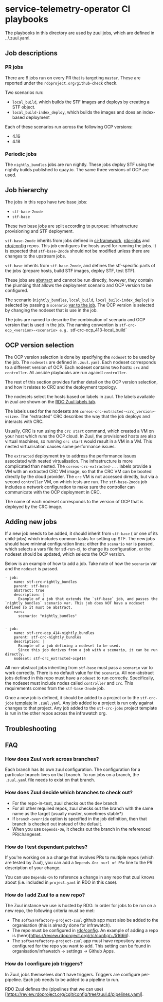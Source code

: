 # service-telemetry-operator CI playbooks

The playbooks in this directory are used by zuul jobs, which are defined in ../.zuul.yaml.

## Job descriptions

### PR jobs

There are 6 jobs run on every PR that is targeting `master`.
These are reported under the `rdoproject.org/github-check` check.

Two scenarios run:
- `local_build`, which builds the STF images and deploys by creating a STF object.
- `local_build-index_deploy`, which builds the images and does an index-based deployment

Each of these scenarios run across the following OCP versions:
- 4.16
- 4.18

### Periodic jobs

The `nightly_bundles` jobs are run nightly. These jobs deploy STF using the nightly builds published to quay.io.
The same three versions of OCP are used.

## Job hierarchy

The jobs in this repo have two base jobs:

- `stf-base-2node`
- `stf-base`

These two base jobs are split according to purpose: infrastructure provisioning and STF deployment.

`stf-base-2node` inherits from jobs defined in [ci-framework](http://github.com/openstack-k8s-operators/ci-framework), [rdo-jobs](https://review.rdoproject.org/cgit/rdo-jobs/) and [rdo/config](https://review.rdoproject.org/cgit/config/) repos.
This job configures the hosts used for running the jobs.
It is expected that `stf-base-2node` should not be modified unless there are changes to the upstream jobs.

`stf-base` inherits from `stf-base-2node`, and defines the stf-specific parts of the jobs (prepare hosts, build STF images, deploy STF, test STF).

These jobs are [abstract](https://zuul-ci.org/docs/zuul/latest/config/job.html#attr-job.abstract) and cannot be run directly, however, they contain the plumbing that allows the deployment scenario and OCP version to be configured.

The scenario (`nightly_bundles`, `local_build`, `local_build-index_deploy`) is selected by passing a `scenario` [var to the job](https://zuul-ci.org/docs/zuul/latest/config/job.html#attr-job.vars).
The OCP version is selected by changing the nodeset that is use in the job.

The jobs are named to describe the combination of scenario and OCP version that is used in the job.
The naming convention is `stf-crc-ocp_<version>-<scenario> e.g. `stf-crc-ocp_413-local_build`

## OCP version selection

The OCP version selection is done by specifying the `nodeset` to be used by the job.
The `nodesets` are defined in `.zuul.yaml`. Each nodeset corresponds to a different version of OCP.
Each nodeset contains two hosts: `crc` and `controller`.
All ansible playbooks are run against `controller`.

The rest of this section provides further detail on the OCP version selection, and how it relates to CRC and the deployment topology.

The nodesets select the hosts based on labels in zuul.
The labels available in zuul are shown on the [RDO Zuul labels tab](https://review.rdoproject.org/zuul/labels).

The labels used for the nodesets are `coreos-crc-extracted-<crc_version>-<size>`.
The “extracted” CRC describes the way that the job deploys and interacts with CRC.

Usually, CRC is run using the `crc start` command, which created a VM on your host which runs the OCP cloud.
In Zuul, the provisioned hosts are also virtual machines, so running `crc start` would result in a VM in a VM. This nested virtualisation causes some performance issues.

The `extracted` deployment try to address the performance issues associated with nested virtualisation. The infrastructure is more complicated than nested.
The `coreos-crc-extracted-...` labels provide a VM with an extracted CRC VM image, so that the CRC VM can be booted directly by the cloud provider. The `crc` VM is not accessed directly, but via a second `controller` VM, on which tests are run. The `stf-base-2node` job includes a network configuration to make sure the controller can communicate with the OCP deployment in CRC.

The name of each nodeset corresponds to the version of OCP that is deployed by the CRC image.

## Adding new jobs

If a new job needs to be added, it should inherit from `stf-base` ( or one of its child-jobs) which includes common tasks for setting up STF. The new jobs should have minimal configuration lines; either the `scenario` var is passed, which selects a vars file for stf-run-ci, to change its configuration, or the nodeset should be updated, which selects the OCP version.

Below is an example of how to add a job. Take note of how the `scenario` var and the `nodeset` is passed.

    - job:
        name: stf-crc-nightly_bundles
        parent: stf-base
        abstract: true
        description: |
          Example of a job that extends the `stf-base` job, and passes the `nightly_bundles` scenario var. This job does NOT have a nodeset defined so it must be abstract.
        vars:
          scenario: "nightly_bundles"


    - job:
        name: stf-crc-ocp_414-nightly_bundles
        parent: stf-crc-nightly_bundles
        description: |
          Example of a job defining a nodeset to be used.
          Since this job derives from a job with a scenario, it can be run directly.
        nodeset: stf-crc_extracted-ocp414

All non-abstract jobs inheriting from `stf-base` must pass a `scenario` var to work correctly. There is no default value for the `scenario`.
All non-abstract jobs defined in this repo must have a `nodeset` to run correctly. Specifically, the nodeset must include nodes called `controller` and `crc`. This requirements comes from the `stf-base-2node` job.

Once a new job is defined, it should be added to a project or to the `stf-crc-jobs` [template](https://zuul-ci.org/docs/zuul/latest/config/project.html#project-template) in `.zuul.yaml`.
Any job added to a project is run only against changes to that project.
Any job added to the `stf-crc-jobs` project template is run in the other repos across the infrawatch org.

## Troubleshooting

## FAQ

### How does Zuul work across branches?
Each branch has its own zuul configuration. The configuration for a particular branch lives on that branch.
To run jobs on a branch, the `.zuul.yaml` file needs to exist on that branch.

### How does Zuul decide which branches to check out?

- For the repo-in-test, zuul checks out the dev branch.
- For all other required repos, zuul checks out the branch with the same name as the target (usually master, sometimes stable*)
- If  `branch-override` option is specified in the job definition, then that branch is checked out instead of the default.
- When you use `Depends-On`, it checks out the branch in the referenced PR/changeset.

### How do I test dependant patches?
If you're working on a a change that involves PRs to multiple repos (which are tested by Zuul), you can add a `Depends-On: <url of PR>` line to the PR description of your change.

You can use `Depends-On` to reference a change in any repo that zuul knows about (i.e. included in `project.yaml` in RDO in this case).

### How do I add Zuul to a new repo?
The Zuul instance we use is hosted by RDO. In order for jobs to be run on a new repo, the following criteria must be met:
- The `softwarefactory-project-zuul` github app must also be added to the organisation (this is already done for infrawatch).
- The repo must be configured in [rdo/config](https://review.rdoproject.org/cgit/config/tree/zuul/rdo.yaml). An example of adding a repo is (here)[https://review.rdoproject.org/r/c/config/+/51666).
- The `softwarefactory-project-zuul` app must have repository access configured for the repo you want to add. This setting can be found in organisation/infrawatch -> settings -> Github Apps.

### How do I configure job triggers?
In Zuul, jobs themselves don't have triggers. Triggers are configure per-pipeline.
Each job needs to be added to a pipeline to run.

RDO Zuul defines the (pipelines that we can use)[https://review.rdoproject.org/cgit/config/tree/zuul.d/pipelines.yaml].

